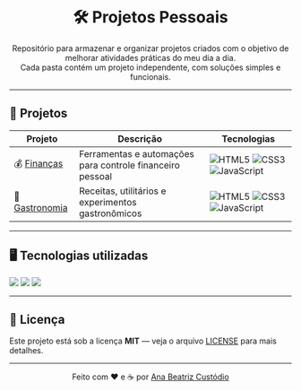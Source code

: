 <h1 align="center">🛠 Projetos Pessoais</h1>

<p align="center">
  Repositório para armazenar e organizar projetos criados com o objetivo de melhorar atividades práticas do meu dia a dia.<br>
  Cada pasta contém um projeto independente, com soluções simples e funcionais.
</p>

---

## 📂 Projetos

| Projeto | Descrição | Tecnologias |
|---------|-----------|-------------|
| 💰 [Finanças](finanças/) | Ferramentas e automações para controle financeiro pessoal | ![HTML5](https://img.shields.io/badge/-HTML5-E34F26?logo=html5&logoColor=white) ![CSS3](https://img.shields.io/badge/-CSS3-1572B6?logo=css3&logoColor=white) ![JavaScript](https://img.shields.io/badge/-JavaScript-F7DF1E?logo=javascript&logoColor=black) |
| 🍳 [Gastronomia](gastronomia/) | Receitas, utilitários e experimentos gastronômicos | ![HTML5](https://img.shields.io/badge/-HTML5-E34F26?logo=html5&logoColor=white) ![CSS3](https://img.shields.io/badge/-CSS3-1572B6?logo=css3&logoColor=white) ![JavaScript](https://img.shields.io/badge/-JavaScript-F7DF1E?logo=javascript&logoColor=black) |

---

## 🖥 Tecnologias utilizadas
<p>
  <img src="https://img.shields.io/badge/HTML5-E34F26?style=for-the-badge&logo=html5&logoColor=white"/>
  <img src="https://img.shields.io/badge/CSS3-1572B6?style=for-the-badge&logo=css3&logoColor=white"/>
  <img src="https://img.shields.io/badge/JavaScript-F7DF1E?style=for-the-badge&logo=javascript&logoColor=black"/>
</p>

---

## 📄 Licença
Este projeto está sob a licença **MIT** — veja o arquivo [LICENSE](LICENSE) para mais detalhes.

---

<p align="center">Feito com ❤️ e ☕ por <a href="https://github.com/anabeacustodio">Ana Beatriz Custódio</a></p>
